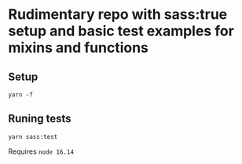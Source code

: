 # Rudimentary repo with sass:true setup and basic test examples for mixins and functions
## Setup
`yarn -f`

## Runing tests
`yarn sass:test`

Requires `node 16.14`
